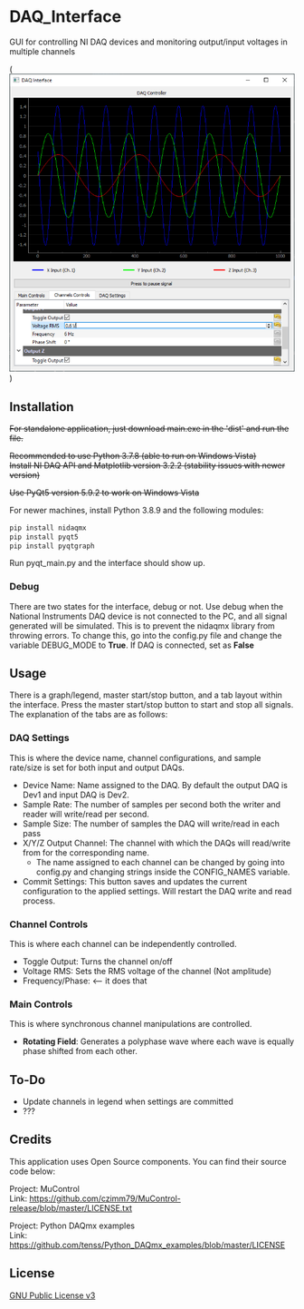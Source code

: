 # DAQ_Interface

GUI for controlling NI DAQ devices and monitoring output/input voltages in multiple channels

(![Screenshot of software as of 5/17/2021](https://github.com/toastytato/DAQ_Interface/blob/master/examples/daq_channels.png?raw=true)
)

## Installation

~~For standalone application, just download main.exe in the 'dist' and run the file.~~ <br/>

~~Recommended to use Python 3.7.8 (able to run on Windows Vista)~~ <br/>
~~Install NI DAQ API and Matplotlib version 3.2.2 (stability issues with newer version)~~ <br/>

~~Use PyQt5 version 5.9.2 to work on Windows Vista~~ <br/>

For newer machines, install Python 3.8.9 and the following modules:

```
pip install nidaqmx
pip install pyqt5
pip install pyqtgraph
```

Run pyqt_main.py and the interface should show up.

### Debug

There are two states for the interface, debug or not. Use debug when the National Instruments DAQ device is not connected to the PC, and all signal generated will be simulated. This is to prevent the nidaqmx library from
throwing errors. To change this, go into the config.py file and change the variable DEBUG_MODE to **True**. If DAQ is connected, set as **False**

## Usage

There is a graph/legend, master start/stop button, and a tab layout within the interface. Press the master start/stop button to start and stop all signals. The explanation of the tabs are as follows:

### **DAQ Settings**

This is where the device name, channel configurations, and sample rate/size is set for both input and output DAQs.

- Device Name: Name assigned to the DAQ. By default the output DAQ is Dev1 and input DAQ is Dev2.
- Sample Rate: The number of samples per second both the writer and reader will write/read per second.
- Sample Size: The number of samples the DAQ will write/read in each pass
- X/Y/Z Output Channel: The channel with which the DAQs will read/write from for the corresponding name.
  - The name assigned to each channel can be changed by going into config.py and changing strings inside the CONFIG_NAMES variable.
- Commit Settings: This button saves and updates the current configuration to the applied settings. Will restart the DAQ write and read process.

### **Channel Controls**

This is where each channel can be independently controlled.

- Toggle Output: Turns the channel on/off
- Voltage RMS: Sets the RMS voltage of the channel (Not amplitude)
- Frequency/Phase: <-- it does that

### **Main Controls**

This is where synchronous channel manipulations are controlled.

- **Rotating Field**: Generates a polyphase wave where each wave is equally phase shifted from each other.

## To-Do

- Update channels in legend when settings are committed
- ???

## Credits

This application uses Open Source components. You can find their source code below:

Project: MuControl <br/>
Link: https://github.com/czimm79/MuControl-release/blob/master/LICENSE.txt

Project: Python DAQmx examples <br/>
Link: https://github.com/tenss/Python_DAQmx_examples/blob/master/LICENSE

## License

[GNU Public License v3](https://www.gnu.org/licenses/gpl-3.0.html)
